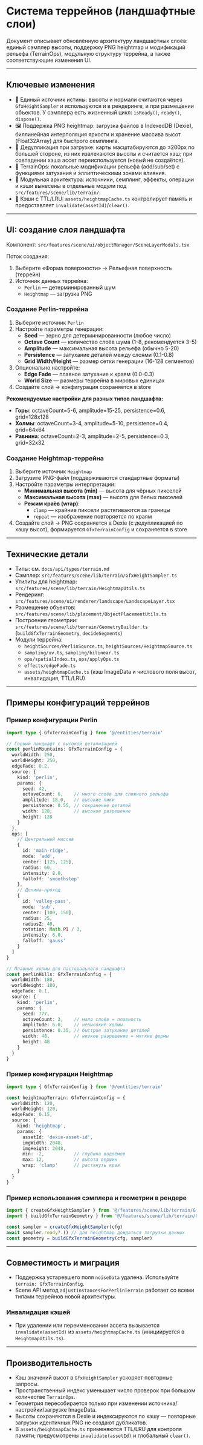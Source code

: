 # Система террейнов (ландшафтные слои)

Документ описывает обновлённую архитектуру ландшафтных слоёв: единый сэмплер высоты, поддержку PNG heightmap и модификаций рельефа (TerrainOps), модульную структуру террейна, а также соответствующие изменения UI.

---

## Ключевые изменения

- 🧭 Единый источник истины: высоты и нормали считаются через `GfxHeightSampler` и используются и в рендеринге, и при размещении объектов. У сэмплера есть жизненный цикл: `isReady()`, `ready()`, `dispose()`.
- 🖼️ Поддержка PNG heightmap: загрузка файлов в IndexedDB (Dexie), биллинейная интерполяция яркости и хранение массива высот (Float32Array) для быстрого семплинга.
- 🔁 Дедупликация при загрузке: карты масштабируются до ≤200px по большей стороне, из них извлекаются высоты и считается хэш; при совпадении хэша ассет переиспользуется (новый не создаётся).
- 🧰 TerrainOps: локальные модификации рельефа (add/sub/set) с функциями затухания и эллиптическими зонами влияния.
 - 🧩 Модульная архитектура: источники, семплинг, эффекты, операции и кэши вынесены в отдельные модули под `src/features/scene/lib/terrain/`.
 - 🧠 Кэши с TTL/LRU: `assets/heightmapCache.ts` контролирует память и предоставляет `invalidate(assetId)`/`clear()`.
 

---

## UI: создание слоя ландшафта

Компонент: `src/features/scene/ui/objectManager/SceneLayerModals.tsx`

Поток создания:

1. Выберите «Форма поверхности» → Рельефная поверхность (террейн)
2. Источник данных террейна:
   - `Perlin` — детерминированный шум
   - `Heightmap` — загрузка PNG

### Создание Perlin-террейна

1. Выберите источник `Perlin`
2. Настройте параметры генерации:
   - **Seed** — зерно для детерминированности (любое число)
   - **Octave Count** — количество слоёв шума (1-8, рекомендуется 3-5)
   - **Amplitude** — максимальная высота рельефа (обычно 5-20)
   - **Persistence** — затухание деталей между слоями (0.1-0.8)
   - **Grid Width/Height** — размер сетки генерации (16-128 сегментов)
3. Опционально настройте:
   - **Edge Fade** — плавное затухание к краям (0.0-0.3)
   - **World Size** — размеры террейна в мировых единицах
4. Создайте слой → конфигурация сохраняется в store

**Рекомендуемые настройки для разных типов ландшафта:**

- **Горы**: octaveCount=5-6, amplitude=15-25, persistence=0.6, grid=128x128
- **Холмы**: octaveCount=3-4, amplitude=5-10, persistence=0.4, grid=64x64
- **Равнина**: octaveCount=2-3, amplitude=2-5, persistence=0.3, grid=32x32

### Создание Heightmap-террейна

1. Выберите источник `Heightmap`
2. Загрузите PNG-файл (поддерживаются стандартные форматы)
3. Настройте параметры интерпретации:
   - **Минимальная высота (min)** — высота для чёрных пикселей
   - **Максимальная высота (max)** — высота для белых пикселей
   - **Режим краёв (wrap)**: 
     - `clamp` — крайние пиксели растягиваются за границы
     - `repeat` — изображение повторяется по краям
4. Создайте слой → PNG сохраняется в Dexie (с дедупликацией по хэшу высот), формируется `GfxTerrainConfig` и сохраняется в store

---

## Технические детали

- Типы: см. `docs/api/types/terrain.md`
- Сэмплер: `src/features/scene/lib/terrain/GfxHeightSampler.ts`
- Утилиты для heightmap: `src/features/scene/lib/terrain/HeightmapUtils.ts`
- Рендеринг: `src/features/scene/ui/renderer/landscape/LandscapeLayer.tsx`
- Размещение объектов: `src/features/scene/lib/placement/ObjectPlacementUtils.ts`
- Построение геометрии: `src/features/scene/lib/terrain/GeometryBuilder.ts` (`buildGfxTerrainGeometry`, `decideSegments`)
- Модули террейна:
  - `heightSources/PerlinSource.ts`, `heightSources/HeightmapSource.ts`
  - `sampling/uv.ts`, `sampling/bilinear.ts`
  - `ops/spatialIndex.ts`, `ops/applyOps.ts`
  - `effects/edgeFade.ts`
  - `assets/heightmapCache.ts` (кэш ImageData и числового поля высот, инвалидация, TTL/LRU)

---

## Примеры конфигураций террейнов

### Пример конфигурации Perlin

```ts
import type { GfxTerrainConfig } from '@/entities/terrain'

// Горный ландшафт с высокой детализацией
const perlinMountains: GfxTerrainConfig = {
  worldWidth: 250,
  worldHeight: 250,
  edgeFade: 0.2,
  source: {
    kind: 'perlin',
    params: {
      seed: 42,
      octaveCount: 6,    // много слоёв для сложного рельефа
      amplitude: 18.0,   // высокие пики
      persistence: 0.55, // сохранение деталей
      width: 128,        // высокое разрешение
      height: 128
    }
  },
  ops: [
    // Центральный массив
    {
      id: 'main-ridge',
      mode: 'add',
      center: [125, 125],
      radius: 60,
      intensity: 8.0,
      falloff: 'smoothstep'
    },
    // Долина-проход
    {
      id: 'valley-pass',
      mode: 'sub',
      center: [100, 150],
      radius: 25,
      radiusZ: 40,
      rotation: Math.PI / 3,
      intensity: 6.0,
      falloff: 'gauss'
    }
  ]
}

// Плавные холмы для пасторального ландшафта
const perlinHills: GfxTerrainConfig = {
  worldWidth: 180,
  worldHeight: 180,
  edgeFade: 0.1,
  source: {
    kind: 'perlin',
    params: {
      seed: 777,
      octaveCount: 3,    // мало слоёв = плавность
      amplitude: 6.0,    // невысокие холмы
      persistence: 0.35, // быстрое затухание деталей
      width: 48,         // низкое разрешение = мягкие формы
      height: 48
    }
  }
}
```

### Пример конфигурации Heightmap

```ts
import type { GfxTerrainConfig } from '@/entities/terrain'

const heightmapTerrain: GfxTerrainConfig = {
  worldWidth: 120,
  worldHeight: 120,
  edgeFade: 0.15,
  source: {
    kind: 'heightmap',
    params: {
      assetId: 'dexie-asset-id',
      imgWidth: 2048,
      imgHeight: 2048,
      min: -2,           // глубина водоёмов
      max: 12,           // высота вершин
      wrap: 'clamp'      // растянуть края
    }
  }
}
```

### Пример использования сэмплера и геометрии в рендере

```ts
import { createGfxHeightSampler } from '@/features/scene/lib/terrain/GfxHeightSampler'
import { buildGfxTerrainGeometry } from '@/features/scene/lib/terrain/GeometryBuilder'

const sampler = createGfxHeightSampler(cfg)
await sampler.ready?.() // для heightmap дождаться загрузки данных
const geometry = buildGfxTerrainGeometry(cfg, sampler)
```

---

## Совместимость и миграция

- Поддержка устаревшего поля `noiseData` удалена. Используйте `terrain: GfxTerrainConfig`.
- Scene API метод `adjustInstancesForPerlinTerrain` работает со всеми типами террейнов новой архитектуры.

### Инвалидация кэшей

- При удалении или переименовании ассета вызывается `invalidate(assetId)` из `assets/heightmapCache.ts` (инициируется в `HeightmapUtils.ts`).

---

## Производительность

- Кэш значений высот в `GfxHeightSampler` ускоряет повторные запросы.
- Пространственный индекс уменьшает число проверок при большом количестве `TerrainOps`.
- Геометрия пересобирается только при изменении источника/настройки/загрузке ImageData.
- Высоты сохраняются в Dexie и индексируются по хэшу — повторные загрузки идентичных PNG не создают дубликатов.
- В `assets/heightmapCache.ts` применяются TTL/LRU для контроля памяти; предусмотрены `invalidate(assetId)` и глобальный `clear()`.

